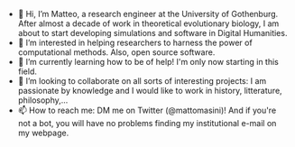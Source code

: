 - 👋 Hi, I’m Matteo, a research engineer at the University of Gothenburg. After almost a decade of work in theoretical evolutionary biology, I am about to start developing simulations and software in Digital Humanities.
- 👀 I’m interested in helping researchers to harness the power of computational methods. Also, open source software.
- 🌱 I’m currently learning how to be of help! I'm only now starting in this field.
- 💞️ I’m looking to collaborate on all sorts of interesting projects: I am passionate by knowledge and I would like to work in history, litterature, philosophy,...  
- 📫 How to reach me: DM me on Twitter (@mattomasini)! And if you're not a bot, you will have no problems finding my institutional e-mail on my webpage.

<!---
mtomasini/mtomasini is a ✨ special ✨ repository because its `README.md` (this file) appears on your GitHub profile.
You can click the Preview link to take a look at your changes.
--->
